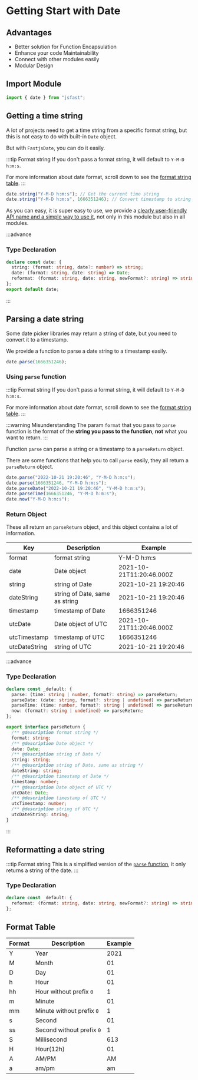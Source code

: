 # Getting Start with Date

## Advantages

- Better solution for Function Encapsulation
- Enhance your code Maintainability
- Connect with other modules easily
- Modular Design

## Import Module

```typescript
import { date } from "jsfast";
```

## Getting a time string

A lot of projects need to get a time string from a specific format string, but this is not easy to do with built-in `Date` object.

But with `FastjsDate`, you can do it easily.

:::tip Format string
If you don't pass a format string, it will default to `Y-M-D h:m:s`.

For more information about date format, scroll down to see the [format string table](#format-table).
:::

```typescript
date.string("Y-M-D h:m:s"); // Get the current time string
date.string("Y-M-D h:m:s", 1666351246); // Convert timestamp to string
```

As you can easy, it is super easy to use, we provide a [clearly user-friendly API name and a simple way to use it](/#why-fastjs), not only in this module but also in all modules.

:::advance

### Type Declaration

```typescript
declare const date: {
  string: (format: string, date?: number) => string;
  date: (format: string, date: string) => Date;
  reformat: (format: string, date: string, newFormat?: string) => string;
};
export default date;
```

:::

## Parsing a date string

Some date picker libraries may return a string of date, but you need to convert it to a timestamp.

We provide a function to parse a date string to a timestamp easily.

```typescript
date.parse(1666351246);
```

### Using `parse` function

:::tip Format string
If you don't pass a format string, it will default to `Y-M-D h:m:s`.

For more information about date format, scroll down to see the [format string table](#format-table).
:::

:::warning Misunderstanding
The param `format` that you pass to `parse` function is the format of the **string you pass to the function**, **not** what you want to return.
:::

Function `parse` can parse a string or a timestamp to a `parseReturn` object.

There are some functions that help you to call `parse` easily, they all return a `parseReturn` object.

```typescript
date.parse("2022-10-21 19:20:46", "Y-M-D h:m:s");
date.parse(1666351246, "Y-M-D h:m:s");
date.parseDate("2022-10-21 19:20:46", "Y-M-D h:m:s");
date.parseTime(1666351246, "Y-M-D h:m:s");
date.now("Y-M-D h:m:s");
```

### Return Object

These all return an `parseReturn` object, and this object contains a lot of information.

| Key           | Description                    | Example                  |
| ------------- | ------------------------------ | ------------------------ |
| format        | format string                  | Y-M-D h\:m:s             |
| date          | Date object                    | 2021-10-21T11:20:46.000Z |
| string        | string of Date                 | 2021-10-21 19:20:46      |
| dateString    | string of Date, same as string | 2021-10-21 19:20:46      |
| timestamp     | timestamp of Date              | 1666351246               |
| utcDate       | Date object of UTC             | 2021-10-21T11:20:46.000Z |
| utcTimestamp  | timestamp of UTC               | 1666351246               |
| utcDateString | string of UTC                  | 2021-10-21 19:20:46      |

:::advance

### Type Declaration

```typescript
declare const _default: {
  parse: (time: string | number, format?: string) => parseReturn;
  parseDate: (date: string, format?: string | undefined) => parseReturn;
  parseTime: (time: number, format?: string | undefined) => parseReturn;
  now: (format?: string | undefined) => parseReturn;
};
```

```typescript
export interface parseReturn {
  /** @description format string */
  format: string;
  /** @description Date object */
  date: Date;
  /** @description string of Date */
  string: string;
  /** @description string of Date, same as string */
  dateString: string;
  /** @description timestamp of Date */
  timestamp: number;
  /** @description Date object of UTC */
  utcDate: Date;
  /** @description timestamp of UTC */
  utcTimestamp: number;
  /** @description string of UTC */
  utcDateString: string;
}
```

:::

## Reformatting a date string

:::tip Format string
This is a simplified version of the [`parse` function](#parsing-a-date-string), it only returns a string of the date.
:::

### Type Declaration

```typescript
declare const _default: {
  reformat: (format: string, date: string, newFormat?: string) => string;
};
```

## Format Table

| Format | Description                | Example |
| ------ | -------------------------- | ------- |
| Y      | Year                       | 2021    |
| M      | Month                      | 01      |
| D      | Day                        | 01      |
| h      | Hour                       | 01      |
| hh     | Hour without prefix `0`   | 1       |
| m      | Minute                     | 01      |
| mm     | Minute without prefix `0` | 1       |
| s      | Second                     | 01      |
| ss     | Second without prefix `0` | 1       |
| S      | Millisecond                | 613     |
| H      | Hour(12h)                  | 01      |
| A      | AM/PM                      | AM      |
| a      | am/pm                      | am      |
